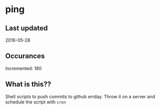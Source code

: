 # ping

## Last updated
2016-05-28

## Occurances
Incremented: 180

## What is this?? 
Shell scripts to push commits to github errday. Throw it on a server and schedule the script with `cron`

